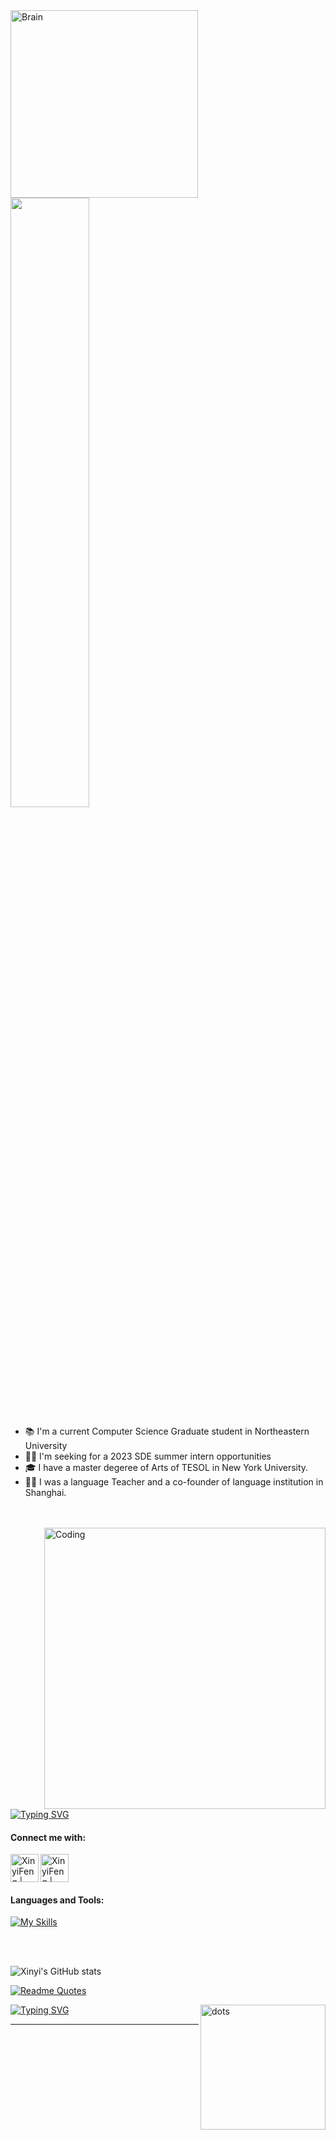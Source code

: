 <img align="left" alt="Brain" width="300" src="https://miro.medium.com/max/1400/1*qdAW1TjCN57h1lbuuzvchg.gif">


  <img src="https://github.com/vimalverma558/vimalverma558/blob/v2/img/hello.gif" width="50%">


- 📚 I'm a current Computer Science Graduate student in Northeastern University 
- 👩‍💻 I'm seeking for a 2023 SDE summer intern opportunities 
- :mortar_board: I have a master degeree of Arts of TESOL in New York University.
- 👩‍🏫 I was a language Teacher and a co-founder of language institution in Shanghai. 

<br /> 
<br />
<img align="right" alt="Coding" width="450" src="https://miro.medium.com/max/1400/0*K2WLMTExLyida7OR.gif">



[![Typing SVG](https://readme-typing-svg.herokuapp.com?color=EDB63EFF&lines=Thanks+for++coming+to+my+space!;>>>>>>>>>>>>>>>>>>>>>>>>>>>>>)](https://git.io/typing-svg)

#### Connect me with:
<img align="left" alt="XinyiFeng | LinkedIn" width="45px" src="https://www.logo.wine/a/logo/LinkedIn/LinkedIn-Icon-Logo.wine.svg" src = "https://www.linkedin.com/in/feng-xinyi" />
<img align="mid" alt="XinyiFeng | email" width="45px" src="https://www.logo.wine/a/logo/Gmail/Gmail-Logo.wine.svg" src = "xinyifeng94@gmail.com" />



#### Languages and Tools:

[![My Skills](https://skillicons.dev/icons?i=python,java,kotlin,nodejs,aws,gcp,azure,vue,c,idea,github,linux&theme=light&perline=6)](https://skillicons.dev)

<br />
<br />

![Xinyi's GitHub stats](https://github-readme-stats.vercel.app/api?username=FentPams&show_icons=true&theme=light)

[![Readme Quotes](https://quotes-github-readme.vercel.app/api?myquote="Teaching+and+Learning+always+are+the+two+themes+of+me,+as+a+teacher+and+an+engineer."&theme=light)](https://github.com/piyushsuthar/github-readme-quotes)

<img align="right" alt="dots" width="200" src="http://orig10.deviantart.net/6512/f/2013/236/1/5/heart_gif_by_heyrobots-d6jl5ut.png">

[![Typing SVG](https://readme-typing-svg.herokuapp.com?color=3977EDFF&lines=Thanks+for++coming+to+my+space!;>>>>>>>>>>>>>>>>>>>>>>>>>>>>>)](https://git.io/typing-svg)

  

-----














